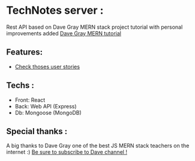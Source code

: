# TechNotes server :
Rest API based on Dave Gray MERN stack project tutorial with personal improvements added
[Dave Gray MERN tutorial](https://www.youtube.com/watch?v=CvCiNeLnZ00)
## Features:

 - [Check thoses user stories](/UserStories.md)
 
## Techs :
 - Front: React
 - Back: Web API (Express)
 - Db: Mongoose (MongoDB)

## Special thanks :
A big thanks to Dave Gray one of the best JS MERN stack teachers on the internet :)
[Be sure to subscribe to Dave channel ! ](https://www.youtube.com/@DaveGrayTeachesCode)